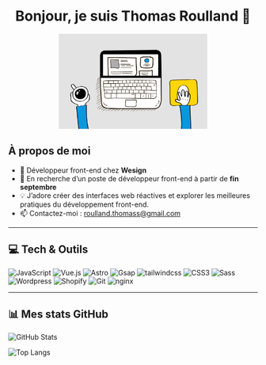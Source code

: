 <!-- README.md pour Thomas Roulland -->
<div align="center">
  <h1>Bonjour, je suis Thomas Roulland 👋</h1>
</div>

<p align="center">
  <img src="./giphy.gif" alt="GIF de bienvenue" width="300"/>
</p>

## À propos de moi
- 🔭 Développeur front-end chez **Wesign**  
- 💼 En recherche d’un poste de développeur front-end à partir de **fin septembre**  
- 💡 J’adore créer des interfaces web réactives et explorer les meilleures pratiques du développement front-end.  
- 📫 Contactez-moi : [roulland.thomass@gmail.com](mailto:roulland.thomass@gmail.com)

---

## 💻 Tech & Outils
<p align="left">
  <img alt="JavaScript" src="https://cdn.simpleicons.org/javascript" width="40" height="40"/>
  <img alt="Vue.js"       src="https://cdn.simpleicons.org/vue.js" width="40" height="40"/>
   <img alt="Astro"         src="https://cdn.simpleicons.org/astro" width="40" height="40"/>
  <img alt="Gsap"         src="https://cdn.simpleicons.org/greensock" width="40" height="40"/>
    <img alt="tailwindcss"       src="https://cdn.simpleicons.org/tailwindcss" width="40" height="40"/>
    <img alt="CSS3"        src="https://cdn.simpleicons.org/css3" width="40" height="40"/>
  <img alt="Sass"        src="https://cdn.simpleicons.org/sass" width="40" height="40"/>
   <img alt="Wordpress"         src="https://cdn.simpleicons.org/wordpress" width="40" height="40"/>
   <img alt="Shopify"         src="https://cdn.simpleicons.org/shopify" width="40" height="40"/>
  <img alt="Git"         src="https://cdn.simpleicons.org/git" width="40" height="40"/>
  <img alt="nginx"         src="https://cdn.simpleicons.org/nginx" width="40" height="40"/>
 
</p>

---

## 📊 Mes stats GitHub

<p align="left">
  <img alt="GitHub Stats" src="https://github-readme-stats.vercel.app/api?username=troullandwesign&show_icons=true&theme=dark" />
</p>
<p align="left">
  <img alt="Top Langs"     src="https://github-readme-stats.vercel.app/api/top-langs/?username=troullandwesign&layout=compact&theme=dark" />
</p>
